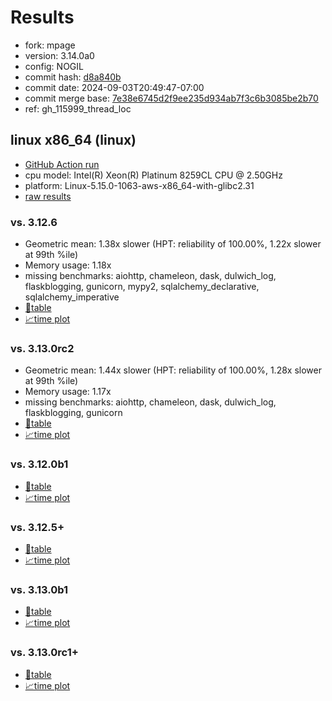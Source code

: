 # Results

- fork: mpage
- version: 3.14.0a0
- config: NOGIL
- commit hash: [d8a840b](https://github.com/mpage/cpython/commit/d8a840b)
- commit date: 2024-09-03T20:49:47-07:00
- commit merge base: [7e38e6745d2f9ee235d934ab7f3c6b3085be2b70](https://github.com/mpage/cpython/commit/7e38e6745d2f9ee235d934ab7f3c6b3085be2b70)
- ref: gh_115999_thread_loc

## linux x86_64 (linux)

- [GitHub Action run](https://github.com/facebookexperimental/free-threading-benchmarking/actions/runs/10694784445)
- cpu model: Intel(R) Xeon(R) Platinum 8259CL CPU @ 2.50GHz
- platform: Linux-5.15.0-1063-aws-x86_64-with-glibc2.31
- [raw results](bm-20240903-linux-x86_64-mpage-gh_115999_thread_loc-3.14.0a0-d8a840b.json)

### vs. 3.12.6

- Geometric mean: 1.38x slower (HPT: reliability of 100.00%, 1.22x slower at 99th %ile)
- Memory usage: 1.18x
- missing benchmarks: aiohttp, chameleon, dask, dulwich_log, flaskblogging, gunicorn, mypy2, sqlalchemy_declarative, sqlalchemy_imperative
- [📄table](bm-20240903-linux-x86_64-mpage-gh_115999_thread_loc-3.14.0a0-d8a840b-vs-3.12.6.md)
- [📈time plot](bm-20240903-linux-x86_64-mpage-gh_115999_thread_loc-3.14.0a0-d8a840b-vs-3.12.6.svg)

### vs. 3.13.0rc2

- Geometric mean: 1.44x slower (HPT: reliability of 100.00%, 1.28x slower at 99th %ile)
- Memory usage: 1.17x
- missing benchmarks: aiohttp, chameleon, dask, dulwich_log, flaskblogging, gunicorn
- [📄table](bm-20240903-linux-x86_64-mpage-gh_115999_thread_loc-3.14.0a0-d8a840b-vs-3.13.0rc2.md)
- [📈time plot](bm-20240903-linux-x86_64-mpage-gh_115999_thread_loc-3.14.0a0-d8a840b-vs-3.13.0rc2.svg)

### vs. 3.12.0b1

- [📄table](bm-20240903-linux-x86_64-mpage-gh_115999_thread_loc-3.14.0a0-d8a840b-vs-3.12.0b1.md)
- [📈time plot](bm-20240903-linux-x86_64-mpage-gh_115999_thread_loc-3.14.0a0-d8a840b-vs-3.12.0b1.svg)

### vs. 3.12.5+

- [📄table](bm-20240903-linux-x86_64-mpage-gh_115999_thread_loc-3.14.0a0-d8a840b-vs-3.12.5%2B.md)
- [📈time plot](bm-20240903-linux-x86_64-mpage-gh_115999_thread_loc-3.14.0a0-d8a840b-vs-3.12.5%2B.svg)

### vs. 3.13.0b1

- [📄table](bm-20240903-linux-x86_64-mpage-gh_115999_thread_loc-3.14.0a0-d8a840b-vs-3.13.0b1.md)
- [📈time plot](bm-20240903-linux-x86_64-mpage-gh_115999_thread_loc-3.14.0a0-d8a840b-vs-3.13.0b1.svg)

### vs. 3.13.0rc1+

- [📄table](bm-20240903-linux-x86_64-mpage-gh_115999_thread_loc-3.14.0a0-d8a840b-vs-3.13.0rc1%2B.md)
- [📈time plot](bm-20240903-linux-x86_64-mpage-gh_115999_thread_loc-3.14.0a0-d8a840b-vs-3.13.0rc1%2B.svg)

